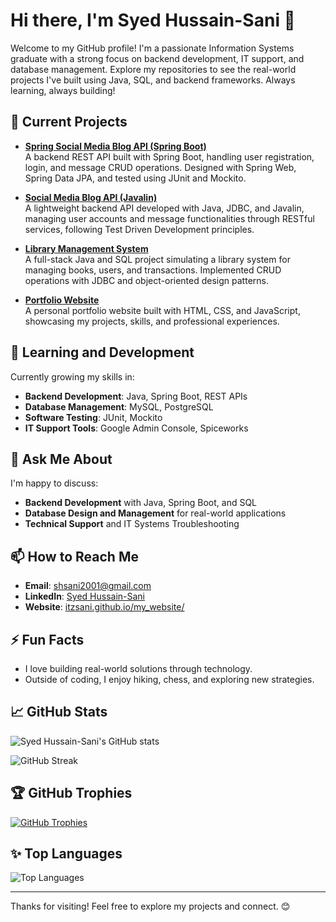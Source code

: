 # Hi there, I'm Syed Hussain-Sani 👋

Welcome to my GitHub profile! I'm a passionate Information Systems graduate with a strong focus on backend development, IT support, and database management. Explore my repositories to see the real-world projects I've built using Java, SQL, and backend frameworks. Always learning, always building!

## 🔭 Current Projects
- **[Spring Social Media Blog API (Spring Boot)](https://github.com/itzsani/itzsani-pep-spring-project)**  
  A backend REST API built with Spring Boot, handling user registration, login, and message CRUD operations. Designed with Spring Web, Spring Data JPA, and tested using JUnit and Mockito.

- **[Social Media Blog API (Javalin)](https://github.com/itzsani/itzsani-pep-project)**  
  A lightweight backend API developed with Java, JDBC, and Javalin, managing user accounts and message functionalities through RESTful services, following Test Driven Development principles.

- **[Library Management System](https://github.com/itzsani/library-management-system)**  
  A full-stack Java and SQL project simulating a library system for managing books, users, and transactions. Implemented CRUD operations with JDBC and object-oriented design patterns.

- **[Portfolio Website](https://github.com/itzsani/portfolio-website)**  
  A personal portfolio website built with HTML, CSS, and JavaScript, showcasing my projects, skills, and professional experiences.

## 🌱 Learning and Development
Currently growing my skills in:
- **Backend Development**: Java, Spring Boot, REST APIs
- **Database Management**: MySQL, PostgreSQL
- **Software Testing**: JUnit, Mockito
- **IT Support Tools**: Google Admin Console, Spiceworks

## 💬 Ask Me About
I'm happy to discuss:
- **Backend Development** with Java, Spring Boot, and SQL
- **Database Design and Management** for real-world applications
- **Technical Support** and IT Systems Troubleshooting

## 📫 How to Reach Me
- **Email**: [shsani2001@gmail.com](mailto:shsani2001@gmail.com)
- **LinkedIn**: [Syed Hussain-Sani](https://www.linkedin.com/in/syed-hussain-sani)
- **Website**: [itzsani.github.io/my_website/](https://itzsani.github.io/my_website/)

## ⚡ Fun Facts
- I love building real-world solutions through technology.
- Outside of coding, I enjoy hiking, chess, and exploring new strategies.

## 📈 GitHub Stats
![Syed Hussain-Sani's GitHub stats](https://github-readme-stats.vercel.app/api?username=itzsani&show_icons=true&theme=dark)

![GitHub Streak](https://github-readme-streak-stats.herokuapp.com?user=itzsani&theme=dark&background=000000)

## 🏆 GitHub Trophies
[![GitHub Trophies](https://github-profile-trophy.vercel.app/?username=itzsani&theme=darkhub)](https://github.com/ryo-ma/github-profile-trophy)

## ✨ Top Languages
![Top Languages](https://github-readme-stats.vercel.app/api/top-langs/?username=itzsani&layout=compact&theme=dark)

---

Thanks for visiting! Feel free to explore my projects and connect. 😊
